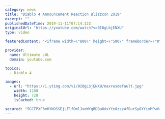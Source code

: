 ```yaml
---
category: news
title: "Diablo 4 Announcement Reaction Blizzcon 2019"
excerpt: ""
publishedDateTime: 2019-11-11T07:14:12Z
originalUrl: "https://youtube.com/watch?v=9I0gLbjENXU"
type: video

featuredContent: "<iframe width=\"800\" height=\"500\" frameborder=\"0\" src=\"https://www.youtube.com/embed/9I0gLbjENXU\" allow=\"accelerometer; autoplay; encrypted-media; gyroscope; picture-in-picture\" allowfullscreen></iframe>"

provider:
  name: Ultimate LUL
  domain: youtube.com

topics:
  - Diablo 4

images:
  - url: "https://i.ytimg.com/vi/9I0gLbjENXU/maxresdefault.jpg"
    width: 1280
    height: 720
    isCached: true

secured: "5GCTPXF3mHYNOSSEjLFlfOmlJxeWYgRDBuUdxYYeOzsz4fBurSy8YYixMPwVrPLmGNNVVGdMZ+GoC/BWftNE/G1YkEM15PvgggbG7tFDNe56+BEZsuNI+wz5JOidCGg5oQWaSMDysElIaD+dV08gops9vL/OnQDJAradNydFx/+xYOubcvW5zExt2uHxTzXDFaGJEnBxSFFSNC/VPVzes5681Ipo8SB8yT5Un3c8t5bpIBWGwS/9Z5owvHCMaTpO3yJqUpZkr7rRUhT31XCTQdb/rSTfc9H14JlrcQb2oh+kHY9yFkDOSnhWZJteUw9+SUrar+enhom8XalwG1TgxkWbqC9YC+gFzVV0xxtZbIXrZRnhDRn89A1lyEZRSvaO+4vuDi7rNVERYgV4LA1QPRH2mgQ8LPB2Bj8LQHMOhJ4=;FrHF1Sb3DP2sh/Z22j0sPQ=="
---
```


